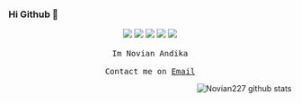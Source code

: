 ### Hi Github 👋


<p align="center">
  <img src="https://steamcdn-a.akamaihd.net/steamcommunity/public/images/items/333600/732897f371cf2f40f0af5fe9f9cdb42f090d7bdb.png">
  <img src="https://steamcdn-a.akamaihd.net/steamcommunity/public/images/items/333600/fc7f6abca8409d61fee91278889fabced33e1b19.png">
  <img src="https://steamcdn-a.akamaihd.net/steamcommunity/public/images/items/333600/7a1239608dc90e0439f5bc39e71ebc75be64d32f.png">
  <img src="https://steamcdn-a.akamaihd.net/steamcommunity/public/images/items/333600/002e35df0131b2358d93e0983d2feb98a93b82cf.png">
  <img src="https://steamcdn-a.akamaihd.net/steamcommunity/public/images/items/333600/122355823e167816ba6d45ef755f6f904dd580ee.png">
  <br><br>
  <samp>
    Im Novian Andika
     <br><br>Contact me on <a href="mailto:novian.andika@students.amikom.ac.id">Email</a>
  </samp>
  
</p>
  </samp>
</p>

<p align="center">
<a href=""><img align="right" src="https://github-readme-stats.anuraghazra1.vercel.app/api?username=novian227&show_icons=true&theme=radical" alt="Novian227 github stats" /></a>
</p>
